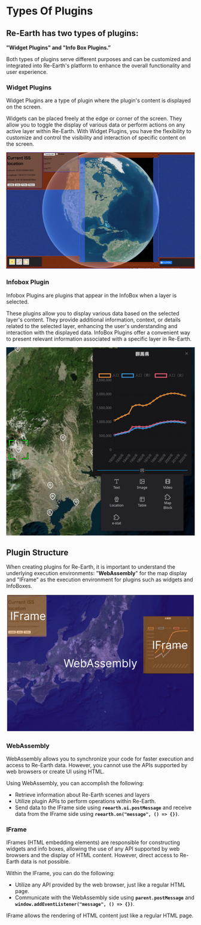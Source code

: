 # Types Of Plugins

## Re-Earth has two types of plugins:

**"Widget Plugins" and "Info Box Plugins.”**

Both types of plugins serve different purposes and can be customized and integrated into Re-Earth's platform to enhance the overall functionality and user experience.

### Widget Plugins

Widget Plugins are a type of plugin where the plugin's content is displayed on the screen.

Widgets can be placed freely at the edge or corner of the screen. They allow you to toggle the display of various data or perform actions on any active layer within Re-Earth. With Widget Plugins, you have the flexibility to customize and control the visibility and interaction of specific content on the screen.

![Untitled](Types%20Of%20Plugins%2023f2fb6872174128b561e76f53d0b459/Untitled.png)

### Infobox Plugin

Infobox Plugins are plugins that appear in the InfoBox when a layer is selected.

These plugins allow you to display various data based on the selected layer's content. They provide additional information, context, or details related to the selected layer, enhancing the user's understanding and interaction with the displayed data. InfoBox Plugins offer a convenient way to present relevant information associated with a specific layer in Re-Earth.

![Untitled](Types%20Of%20Plugins%2023f2fb6872174128b561e76f53d0b459/Untitled%201.png)

## **Plugin Structure**

When creating plugins for Re-Earth, it is important to understand the underlying execution environments: "**WebAssembly**" for the map display and "IFrame" as the execution environment for plugins such as widgets and InfoBoxes.

![Untitled](Types%20Of%20Plugins%2023f2fb6872174128b561e76f53d0b459/Untitled%202.png)

### **WebAssembly**

WebAssembly allows you to synchronize your code for faster execution and access to Re-Earth data. However, you cannot use the APIs supported by web browsers or create UI using HTML.

Using WebAssembly, you can accomplish the following:

- Retrieve information about Re-Earth scenes and layers
- Utilize plugin APIs to perform operations within Re-Earth.
- Send data to the IFrame side using **`reearth.ui.postMessage`** and receive data from the IFrame side using **`reearth.on("message", () => {})`**.

### IFrame

IFrames (HTML embedding elements) are responsible for constructing widgets and info boxes, allowing the use of any API supported by web browsers and the display of HTML content. However, direct access to Re-Earth data is not possible.

Within the IFrame, you can do the following:

- Utilize any API provided by the web browser, just like a regular HTML page.
- Communicate with the WebAssembly side using **`parent.postMessage`** and **`window.addEventListener("message", () => {})`**.

IFrame allows the rendering of HTML content just like a regular HTML page.